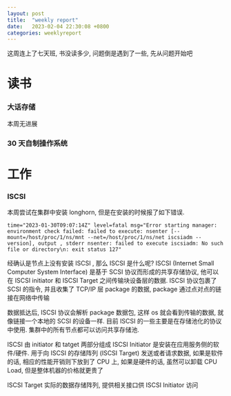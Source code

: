 ```yaml
---
layout: post
title:  "weekly report"
date:   2023-02-04 22:30:08 +0800
categories: weeklyreport
---
```


这周连上了七天班, 书没读多少, 问题倒是遇到了一些, 先从问题开始吧

# 读书

### 大话存储

本周无进展

### 30 天自制操作系统

# 工作


### ISCSI

本周尝试在集群中安装 longhorn, 但是在安装的时候报了如下错误.  

```
time="2023-01-30T09:07:14Z" level=fatal msg="Error starting manager: environment check failed: failed to execute: nsenter [--mount=/host/proc/1/ns/mnt --net=/host/proc/1/ns/net iscsiadm --version], output , stderr nsenter: failed to execute iscsiadm: No such file or directory\n: exit status 127"
```

经确认是节点上没有安装 ISCSI , 那么 ISCSI 是什么呢?
ISCSI (Internet Small Computer System Interface) 是基于 SCSI 协议而形成的共享存储协议, 他可以在 ISCSI initiator 和 ISCSI Target 之间传输块设备层的数据. ISCSI 协议包裹了 SCSI 的指令, 并且收集了 TCP/IP 层 package 的数据, package 通过点对点的链接在网络中传输

数据抵达后, ISCSI 协议会解析 package 数据包, 这样 os 就会看到传输的数据, 就像链接一个本地的 SCSI 的设备一样. 目前 ISCSI 的一些主要是在存储池化的协议中使用. 集群中的所有节点都可以访问共享存储池.

ISCSI 由 initiator 和 tatget 两部分组成
ISCSI Initiator
是安装在应用服务侧的软件/硬件. 用于向 ISCSI 的存储阵列 (ISCSI Target) 发送或者请求数据, 如果是软件的话, 相应的性能开销则下放到了 CPU 上, 如果是硬件的话, 虽然可以卸载 CPU Load, 但是整体机器的价格就更贵了  

ISCSI Target
实际的数据存储阵列, 提供相关接口供 ISCSI Initiator 访问
